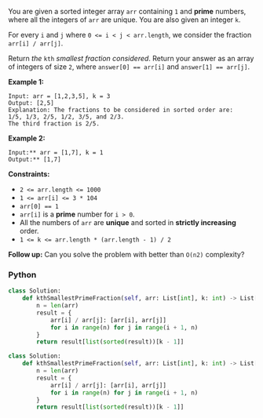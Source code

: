 
You are given a sorted integer array  `arr`  containing  `1`  and  **prime**  numbers, where all the integers of  `arr`  are unique. You are also given an integer  `k`.

For every  `i`  and  `j`  where  `0 <= i < j < arr.length`, we consider the fraction  `arr[i] / arr[j]`.

Return  _the_  `kth`  _smallest fraction considered_. Return your answer as an array of integers of size  `2`, where  `answer[0] == arr[i]`  and  `answer[1] == arr[j]`.

**Example 1:**
```
Input: arr = [1,2,3,5], k = 3
Output: [2,5]
Explanation: The fractions to be considered in sorted order are:
1/5, 1/3, 2/5, 1/2, 3/5, and 2/3.
The third fraction is 2/5.
```

**Example 2:**
```
Input:** arr = [1,7], k = 1
Output:** [1,7]
```

**Constraints:**

-   `2 <= arr.length <= 1000`
-   `1 <= arr[i] <= 3 * 104`
-   `arr[0] == 1`
-   `arr[i]`  is a  **prime**  number for  `i > 0`.
-   All the numbers of  `arr`  are  **unique**  and sorted in  **strictly increasing**  order.
-   `1 <= k <= arr.length * (arr.length - 1) / 2`

**Follow up:** Can you solve the problem with better than `O(n2)` complexity?



### Python

```python
class Solution:
    def kthSmallestPrimeFraction(self, arr: List[int], k: int) -> List[int]:
        n = len(arr)
        result = {
            arr[i] / arr[j]: [arr[i], arr[j]]
            for i in range(n) for j in range(i + 1, n)
        }
        return result[list(sorted(result))[k - 1]]
```

```python
class Solution:
    def kthSmallestPrimeFraction(self, arr: List[int], k: int) -> List[int]:
        n = len(arr)
        result = {
            arr[i] / arr[j]: [arr[i], arr[j]]
            for i in range(n) for j in range(i + 1, n)
        }
        return result[list(sorted(result))[k - 1]]
```
